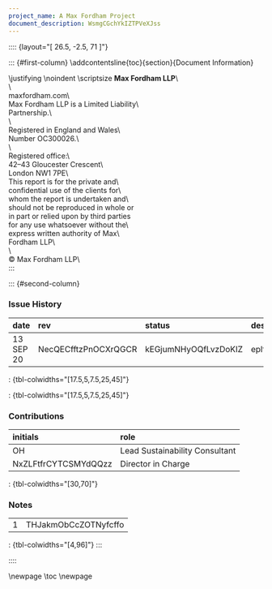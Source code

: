 ```yaml
---
project_name: A Max Fordham Project
document_description: WsmgCGchYkIZTPVeXJss
---
```


:::: {layout="[ 26.5, -2.5, 71 ]"}

::: {#first-column}
\addcontentsline{toc}{section}{Document Information}

\justifying \noindent \scriptsize __Max Fordham LLP__\                      
\                                         
maxfordham.com\                           
Max Fordham LLP is a Limited Liability\   
Partnership.\                             
\                                         
Registered in England and Wales\          
Number OC300026.\                         
\                                         
Registered office:\                       
42–43 Gloucester Crescent\                
London NW1 7PE\                           
This report is for the private and\       
confidential use of the clients for\      
whom the report is undertaken and\     
should not be reproduced in whole or\
in part or relied upon by third parties\
for any use whatsoever without the\       
express written authority of Max\         
Fordham LLP\                              
\                                         
© Max Fordham LLP\      
:::

::: {#second-column}

### Issue History

| date      | rev                  | status               | description          | issue notes          |
|:----------|:---------------------|:---------------------|:---------------------|:---------------------|
| 13 SEP 20 | NecQECfftzPnOCXrQGCR | kEGjumNHyOQfLvzDoKIZ | eplfusYQwDWnSvdkAhBy | MwJExyBybMQDTELcoXVf |

: {tbl-colwidths="[17.5,5,7.5,25,45]"}

: {tbl-colwidths="[17.5,5,7.5,25,45]"}

### Contributions

| initials             | role                           |
|:---------------------|:-------------------------------|
| OH                   | Lead Sustainability Consultant |
| NxZLFtfrCYTCSMYdQQzz | Director in Charge             |

: {tbl-colwidths="[30,70]"}

### Notes

|    |                      |
|---:|:---------------------|
|  1 | THJakmObCcZOTNyfcffo |

: {tbl-colwidths="[4,96]"}
:::

::::

\newpage
\toc
\newpage
